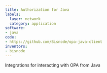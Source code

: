 ```yaml
---
title: Authorization for Java
labels:
  layer: network
  category: application
software:
- java
code:
- https://github.com/Bisnode/opa-java-client
inventors:
- bisnode
---
```

Integrations for interacting with OPA from Java
